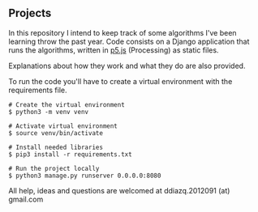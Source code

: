 ## Projects

In this repository I intend to keep track of some algorithms I've been learning throw the past year.
Code consists on a Django application that runs the algorithms, written in [p5.js](https://p5js.org/) (Processing) as static files.

Explanations about how they work and what they do are also provided.


To run the code you'll have to create a virtual environment with the requirements file.

```
# Create the virtual environment
$ python3 -m venv venv

# Activate virtual environment
$ source venv/bin/activate

# Install needed libraries
$ pip3 install -r requirements.txt

# Run the project locally
$ python3 manage.py runserver 0.0.0.0:8080

```


All help, ideas and questions are welcomed at ddiazq.2012091 (at) gmail.com
